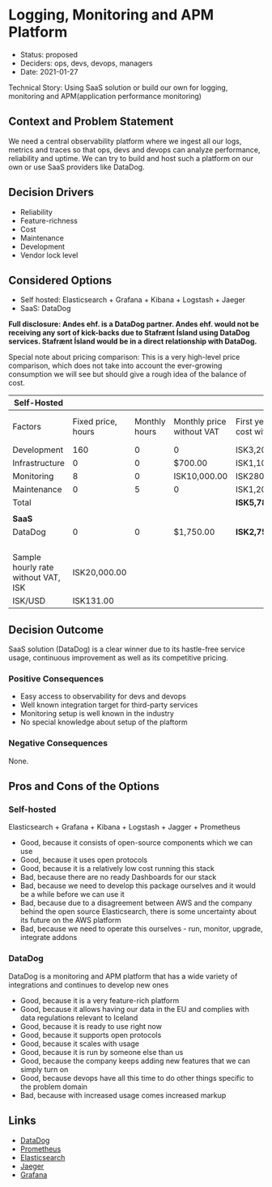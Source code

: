 # Logging, Monitoring and APM Platform

- Status: proposed
- Deciders: ops, devs, devops, managers
- Date: 2021-01-27

Technical Story: Using SaaS solution or build our own for logging, monitoring and APM(application performance monitoring)

## Context and Problem Statement

We need a central observability platform where we ingest all our logs, metrics and traces so that ops, devs and devops can analyze performance, reliability and uptime. We can try to build and host such a platform on our own or use SaaS providers like DataDog.

## Decision Drivers

- Reliability
- Feature-richness
- Cost
- Maintenance
- Development
- Vendor lock level

## Considered Options

- Self hosted: Elasticsearch + Grafana + Kibana + Logstash + Jaeger
- SaaS: DataDog

**Full disclosure: Andes ehf. is a DataDog partner. Andes ehf. would not be receiving any sort of kick-backs due to Stafrænt Ísland using DataDog services. Stafrænt Ísland would be in a direct relationship with DataDog.**

Special note about pricing comparison: This is a very high-level price comparison, which does not take into account the ever-growing consumption we will see but should give a rough idea of the balance of cost.

| Self-Hosted                         |                    |               |                           |                                   |                                        |
| ----------------------------------- | ------------------ | ------------- | ------------------------- | --------------------------------- | -------------------------------------- |
| Factors                             | Fixed price, hours | Monthly hours | Monthly price without VAT | First year total cost without VAT | First two years total cost without VAT |
| Development                         | 160                | 0             | 0                         | ISK3,200,000.00                   | ISK3,200,000.00                        |
| Infrastructure                      | 0                  | 0             | \$700.00                  | ISK1,100,400.00                   | ISK2,200,800.00                        |
| Monitoring                          | 8                  | 0             | ISK10,000.00              | ISK280,000.00                     | ISK400,000.00                          |
| Maintenance                         | 0                  | 5             | 0                         | ISK1,200,000.00                   | ISK2,400,000.00                        |
| Total                               |                    |               |                           | **ISK5,780,400.00**               | **ISK8,200,800.00**                    |
|                                     |                    |               |                           |                                   |                                        |
| **SaaS**                            |                    |               |                           |                                   |                                        |
| DataDog | 0 | 0 | $1,750.00 | **ISK2,751,000.00** | **ISK5,502,000.00** | |
|                                     |                    |               |                           |                                   |                                        |
|                                     |                    |               |                           |                                   |                                        |
|                                     |                    |               |                           |                                   |                                        |
|                                     |                    |               |                           |                                   |                                        |
| Sample hourly rate without VAT, ISK | ISK20,000.00       |               |                           |                                   |                                        |
| ISK/USD                             | ISK131.00          |               |                           |                                   |                                        |

## Decision Outcome

SaaS solution (DataDog) is a clear winner due to its hastle-free service usage, continuous improvement as well as its competitive pricing.

### Positive Consequences

- Easy access to observability for devs and devops
- Well known integration target for third-party services
- Monitoring setup is well known in the industry
- No special knowledge about setup of the plaftorm

### Negative Consequences

None.

## Pros and Cons of the Options

### Self-hosted

Elasticsearch + Grafana + Kibana + Logstash + Jagger + Prometheus

- Good, because it consists of open-source components which we can use
- Good, because it uses open protocols
- Good, because it is a relatively low cost running this stack
- Bad, because there are no ready Dashboards for our stack
- Bad, because we need to develop this package ourselves and it would be a while before we can use it
- Bad, because due to a disagreement between AWS and the company behind the open source Elasticsearch, there is some uncertainty about its future on the AWS platform
- Bad, because we need to operate this ourselves - run, monitor, upgrade, integrate addons

### DataDog

DataDog is a monitoring and APM platform that has a wide variety of integrations and continues to develop new ones

- Good, because it is a very feature-rich platform
- Good, because it allows having our data in the EU and complies with data regulations relevant to Iceland
- Good, because it is ready to use right now
- Good, because it supports open protocols
- Good, because it scales with usage
- Good, because it is run by someone else than us
- Good, because the company keeps adding new features that we can simply turn on
- Good, because devops have all this time to do other things specific to the problem domain
- Bad, because with increased usage comes increased markup

## Links

- [DataDog](https://datadoghq.com)
- [Prometheus](https://prometheus.com)
- [Elasticsearch](https://www.elastic.co)
- [Jaeger](https://www.jaegertracing.io)
- [Grafana](https://grafana.com/grafana/)
